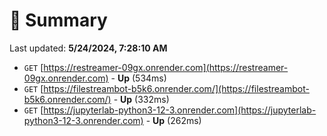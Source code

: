 # 📖 Summary
Last updated: **5/24/2024, 7:28:10 AM**

- `GET` [https://restreamer-09gx.onrender.com](https://restreamer-09gx.onrender.com) - **Up** (534ms)
- `GET` [https://filestreambot-b5k6.onrender.com/](https://filestreambot-b5k6.onrender.com/) - **Up** (332ms)
- `GET` [https://jupyterlab-python3-12-3.onrender.com](https://jupyterlab-python3-12-3.onrender.com) - **Up** (262ms)
